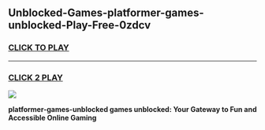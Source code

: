 
## Unblocked-Games-platformer-games-unblocked-Play-Free-0zdcv
<h3>
<a href="https://premium76.site?title=platformer-games-unblocked&ref=18A">CLICK TO PLAY</a></h3>
<hr>

<h3>
<a href="https://premium76.site?title=platformer-games-unblocked&ref=18A">CLICK 2 PLAY</a>
  
</h3>

<a href="https://premium76.site?title=platformer-games-unblocked&ref=18A"><img src="https://clearcache.store/games.png"></a>


**platformer-games-unblocked games unblocked: Your Gateway to Fun and Accessible Online Gaming**

